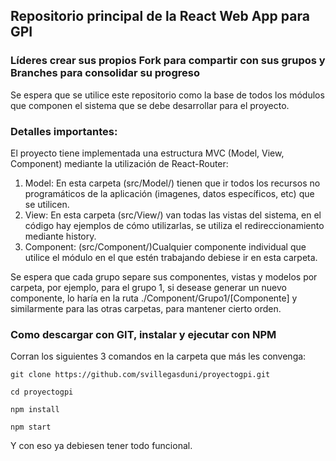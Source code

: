 ## Repositorio principal de la React Web App para GPI
### Líderes crear sus propios Fork para compartir con sus grupos y Branches para consolidar su progreso
Se espera que se utilice este repositorio como la base de todos los módulos que componen el sistema que se debe desarrollar para el proyecto.

### Detalles importantes:
El proyecto tiene implementada una estructura MVC (Model, View, Component) mediante la utilización de React-Router:

1. Model: En esta carpeta (src/Model/) tienen que ir todos los recursos no programáticos de la aplicación (imagenes, datos específicos, etc) que se utilicen.
2. View: En esta carpeta (src/View/) van todas las vistas del sistema, en el código hay ejemplos de cómo utilizarlas, se utiliza el redireccionamiento mediante history.
3. Component: (src/Component/)Cualquier componente individual que utilice el módulo en el que estén trabajando debiese
ir en esta carpeta.

Se espera que cada grupo separe sus componentes, vistas y modelos por carpeta, por ejemplo, para el grupo 1, si desease generar un nuevo componente, lo haría en la ruta ./Component/Grupo1/[Componente]
y similarmente para las otras carpetas, para mantener cierto orden.

### Como descargar con GIT, instalar y ejecutar con NPM

Corran los siguientes 3 comandos en la carpeta que más les convenga:

`git clone https://github.com/svillegasduni/proyectogpi.git`

`cd proyectogpi`

`npm install`

`npm start`

Y con eso ya debiesen tener todo funcional.
